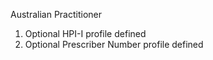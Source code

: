 Australian Practitioner

1. Optional HPI-I profile defined
1. Optional Prescriber Number profile defined
